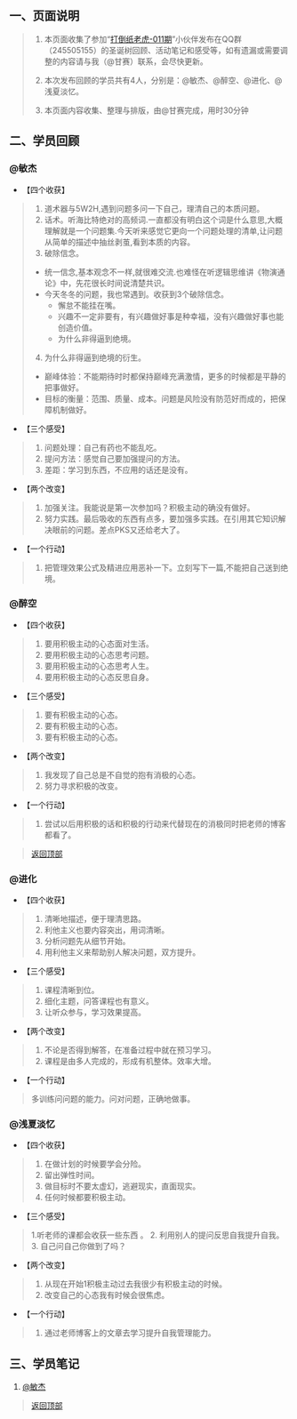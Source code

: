 
## 一、页面说明
> 1. 本页面收集了参加“[打倒纸老虎-011期](http://book.upwith.me/u/zhilaohu/Zhilaohu/011_zlh/011_collection.html)”小伙伴发布在QQ群（245505155）的圣诞树回顾、活动笔记和感受等，如有遗漏或需要调整的内容请与我（@甘赛）联系，会尽快更新。
> 
> 2. 本次发布回顾的学员共有4人，分别是：@敏杰、@醉空、@进化、@浅夏淡忆。
> 
> 3. 本页面内容收集、整理与排版，由@甘赛完成，用时30分钟


## 二、学员回顾

### @敏杰

- 【四个收获】

> 1. 道术器与5W2H,遇到问题多问一下自己，理清自己的本质问题。
> 2. 话术。听海比特绝对的高频词.一直都没有明白这个词是什么意思,大概理解就是一个问题集.今天听来感觉它更向一个问题处理的清单,让问题从简单的描述中抽丝剥茧,看到本质的内容。
> 3. 破除信念。
>   * 统一信念,基本观念不一样,就很难交流.也难怪在听逻辑思维讲《物演通论》中，先花很长时间说清楚共识。
>   * 今天冬冬的问题，我也常遇到。收获到3个破除信念。
>       * 懈怠不能挂在嘴。
>       * 兴趣不一定非要有，有兴趣做好事是种幸福，没有兴趣做好事也能创造价值。
>       * 为什么非得逼到绝境。
> 4. 为什么非得逼到绝境的衍生。
>   * 巅峰体验：不能期待时时都保持巅峰充满激情，更多的时候都是平静的把事做好。
>   * 目标的衡量：范围、质量、成本。问题是风险没有防范好而成的，把保障机制做好。

- 【三个感受】

> 1. 问题处理：自己有药也不能乱吃。
> 2. 提问方法：感觉自己要加强提问的方法。
> 3. 差距：学习到东西，不应用的话还是没有。

- 【两个改变】

> 1. 加强关注。我能说是第一次参加吗？积极主动的确没有做好。
> 2. 努力实践。最后吸收的东西有点多，要加强多实践。在引用其它知识解决眼前的问题。差点PKS又还给老大了。

- 【一个行动】

> 1. 把管理效果公式及精进应用恶补一下。立刻写下一篇,不能把自己送到绝境。


### @醉空

- 【四个收获】

> 1. 要用积极主动的心态面对生活。
> 2. 要用积极主动的心态思考问题。
> 3. 要用积极主动的心态思考人生。
> 4. 要用积极主动的心态反思自身。

- 【三个感受】

> 1. 要有积极主动的心态。
> 2. 要有积极主动的心态。
> 3. 要有积极主动的心态。

- 【两个改变】

> 1. 我发现了自己总是不自觉的抱有消极的心态。
> 2. 努力寻求积极的改变。
- 【一个行动】

> 1.  尝试以后用积极的话和积极的行动来代替现在的消极同时把老师的博客都看了。

> [返回顶部](http://book.upwith.me/u/zhilaohu/Zhilaohu/011_zlh/011_gain.html)


### @进化
- 【四个收获】

> 1. 清晰地描述，便于理清思路。
> 2. 利他主义也要内容突出，用词清晰。
> 3. 分析问题先从细节开始。
> 4. 用利他主义来帮助别人解决问题，双方提升。

- 【三个感受】

> 1. 课程清晰到位。
> 2. 细化主题，问答课程也有意义。
> 3. 让听众参与，学习效果提高。

- 【两个改变】

> 1. 不论是否得到解答，在准备过程中就在预习学习。
> 2. 课程是由多人完成的，形成有机整体。效率大增。

- 【一个行动】

> 多训练问问题的能力。问对问题，正确地做事。


### @浅夏淡忆

- 【四个收获】

> 1. 在做计划的时候要学会分险。
> 2. 留出弹性时间。
> 3. 做目标时不要太虚幻，逃避现实，直面现实。
> 4. 任何时候都要积极主动。

- 【三个感受】

> 1.听老师的课都会收获一些东西 。
> 2. 利用别人的提问反思自我提升自我。
> 3. 自己问自己你做到了吗？

- 【两个改变】

> 1. 从现在开始1积极主动过去我很少有积极主动的时候。
> 2. 改变自己的心态我有时候会很焦虑。

- 【一个行动】

> 1. 通过老师博客上的文章去学习提升自我管理能力。





## 三、学员笔记


1. [@敏杰](http://www.jianshu.com/p/41f79648f247)


> [返回顶部](http://book.upwith.me/u/zhilaohu/Zhilaohu/011_zlh/011_gain.html)